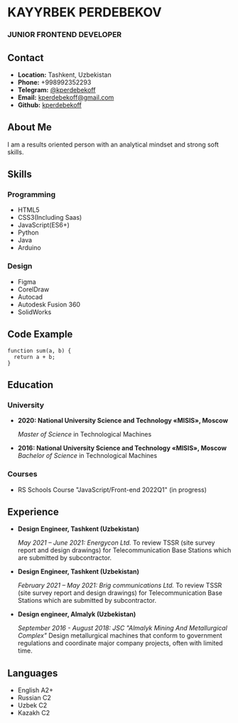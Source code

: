 # KAYYRBEK PERDEBEKOV

### JUNIOR FRONTEND DEVELOPER

## Contact

- **Location:** Tashkent, Uzbekistan
- **Phone:** +998992352293
- **Telegram:** [@kperdebekoff](https://t.me/kperdebekoff)
- **Email:** [kperdebekoff@gmail.com](mailto:kperdebekoff@gmail.com)
- **Github:** [kperdebekoff](https://t.me/kperdebekoff)

## About Me

I am a results oriented person with an analytical mindset and strong soft skills.

## Skills

### Programming

- HTML5
- CSS3(Including Saas)
- JavaScript(ES6+)
- Python
- Java
- Arduino

### Design

- Figma
- CorelDraw
- Autocad
- Autodesk Fusion 360
- SolidWorks

## Code Example

```
function sum(a, b) {
  return a + b;
}
```

## Education

### University

- **2020: National University Science and Technology «MISIS», Moscow**

  _Master of Science_ in Technological Machines

- **2016: National University Science and Technology «MISIS», Moscow**
  _Bachelor of Science_ in Technological Machines

### Courses

- RS Schools Course "JavaScript/Front-end 2022Q1" (in progress)

## Experience

- **Design Engineer, Tashkent (Uzbekistan)**

  _May 2021 – June 2021: Energycon Ltd._
  To review TSSR (site survey report and design drawings) for Telecommunication
  Base Stations which are submitted by subcontractor.

- **Design Engineer, Tashkent (Uzbekistan)**

  _February 2021 – May 2021: Brig communications Ltd._
  To review TSSR (site survey report and design drawings) for Telecommunication
  Base Stations which are submitted by subcontractor.

- **Design engineer, Almalyk (Uzbekistan)**

  _September 2016 - August 2018: JSC "Almalyk Mining And Metallurgical Complex"_
  Design metallurgical machines that conform to government regulations and coordinate
  major company projects, often with limited time.

## Languages

- English A2+
- Russian C2
- Uzbek C2
- Kazakh C2
